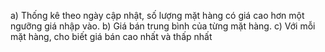 
a) Thống kê theo ngày cập nhật, số lượng mặt hàng có giá cao hơn một
ngưỡng giá nhập vào.
b) Giá bán trung bình của từng mặt hàng.
c) Với mỗi mặt hàng, cho biết giá bán cao nhất và thấp nhất
